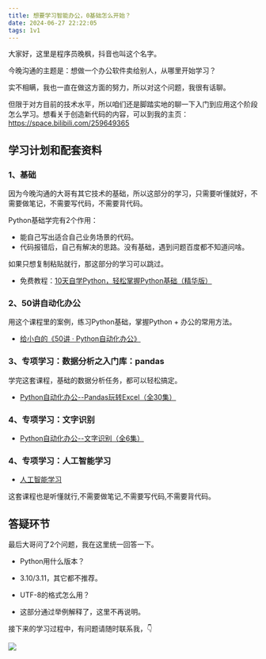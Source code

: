 ```yaml
---
title: 想要学习智能办公，0基础怎么开始？
date: 2024-06-27 22:22:05
tags: 1v1
---
```


大家好，这里是程序员晚枫，抖音也叫这个名字。

今晚沟通的主题是：想做一个办公软件卖给别人，从哪里开始学习？

实不相瞒，我也一直在做这方面的努力，所以对这个问题，我很有话聊。

但限于对方目前的技术水平，所以咱们还是脚踏实地的聊一下入门到应用这个阶段怎么学习。想看关于创造新代码的内容，可以到我的主页：https://space.bilibili.com/259649365

## 学习计划和配套资料


### 1、基础

因为今晚沟通的大哥有其它技术的基础，所以这部分的学习，只需要听懂就好，不需要做笔记，不需要写代码，不需要背代码。

Python基础学完有2个作用：

- 能自己写出适合自己业务场景的代码。
- 代码报错后，自己有解决的思路。没有基础，遇到问题百度都不知道问啥。

如果只想复制粘贴就行，那这部分的学习可以跳过。

- 免费教程：[10天自学Python，轻松掌握Python基础（精华版）](https://www.bilibili.com/video/BV1MM4y1G76j/?spm_id_from=333.999.0.0)

### 2、50讲自动化办公
用这个课程里的案例，练习Python基础，掌握Python + 办公的常用方法。

- [给小白的《50讲 · Python自动化办公》](https://www.python-office.com/course/50-python-office.html)

### 3、专项学习：数据分析之入门库：pandas

学完这套课程，基础的数据分析任务，都可以轻松搞定。

- [Python自动化办公--Pandas玩转Excel（全30集）](https://www.bilibili.com/video/BV1hk4y1C73S/?spm_id_from=333.999.0.0&vd_source=ca20bb8763fcb18660aa74d7a87234fa)


### 4、专项学习：文字识别

- [Python自动化办公--文字识别（全6集）](https://www.bilibili.com/video/BV13J4m1s7L7/?spm_id_from=333.999.0.0&vd_source=ca20bb8763fcb18660aa74d7a87234fa)

### 4、专项学习：人工智能学习

- [人工智能学习](https://www.bilibili.com/video/BV1rU4y1u7og/?spm_id_from=333.999.0.0)

这套课程也是听懂就行,不需要做笔记,不需要写代码,不需要背代码。


## 答疑环节

最后大哥问了2个问题，我在这里统一回答一下。

- Python用什么版本？
- 3.10/3.11，其它都不推荐。


- UTF-8的格式怎么用？
- 这部分通过举例解释了，这里不再说明。


接下来的学习过程中，有问题请随时联系我，👇

![](https://python-office-1300615378.cos.ap-chongqing.myqcloud.com/wechat/qr-code.jpg)